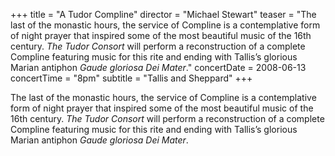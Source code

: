 +++
title = "A Tudor Compline"
director = "Michael Stewart"
teaser = "The last of the monastic hours, the service of Compline is a contemplative form of night prayer that inspired some of the most beautiful music of the 16th century. *The Tudor Consort* will perform a reconstruction of a complete Compline featuring music for this rite and ending with Tallis’s glorious Marian antiphon *Gaude gloriosa Dei Mater*."
concertDate = 2008-06-13
concertTime = "8pm"
subtitle = "Tallis and Sheppard"
+++

The last of the monastic hours, the service of Compline is a contemplative form of night prayer that inspired some of the most beautiful music of the 16th century. *The Tudor Consort* will perform a reconstruction of a complete Compline featuring music for this rite and ending with Tallis’s glorious Marian antiphon *Gaude gloriosa Dei Mater*.
